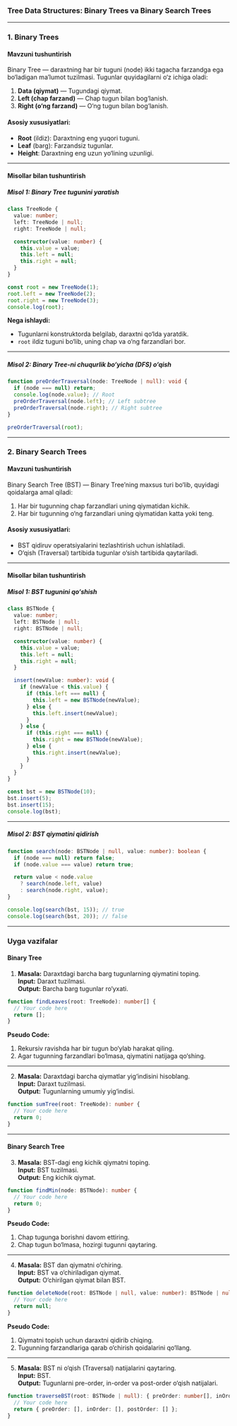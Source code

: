 ### **Tree Data Structures: Binary Trees va Binary Search Trees**

---

### **1. Binary Trees**

#### **Mavzuni tushuntirish**  
Binary Tree — daraxtning har bir tuguni (node) ikki tagacha farzandga ega bo‘ladigan ma’lumot tuzilmasi. Tugunlar quyidagilarni o‘z ichiga oladi:  
1. **Data (qiymat)** — Tugundagi qiymat.  
2. **Left (chap farzand)** — Chap tugun bilan bog‘lanish.  
3. **Right (o‘ng farzand)** — O‘ng tugun bilan bog‘lanish.  

#### **Asosiy xususiyatlari:**  
- **Root** (ildiz): Daraxtning eng yuqori tuguni.  
- **Leaf** (barg): Farzandsiz tugunlar.  
- **Height**: Daraxtning eng uzun yo‘lining uzunligi.  

---

#### **Misollar bilan tushuntirish**

##### **Misol 1: Binary Tree tugunini yaratish**
```typescript
class TreeNode {
  value: number;
  left: TreeNode | null;
  right: TreeNode | null;

  constructor(value: number) {
    this.value = value;
    this.left = null;
    this.right = null;
  }
}

const root = new TreeNode(1);
root.left = new TreeNode(2);
root.right = new TreeNode(3);
console.log(root);
```

**Nega ishlaydi:**  
- Tugunlarni konstruktorda belgilab, daraxtni qo‘lda yaratdik.  
- `root` ildiz tuguni bo‘lib, uning chap va o‘ng farzandlari bor.  

---

##### **Misol 2: Binary Tree-ni chuqurlik bo‘yicha (DFS) o‘qish**
```typescript
function preOrderTraversal(node: TreeNode | null): void {
  if (node === null) return;
  console.log(node.value); // Root
  preOrderTraversal(node.left); // Left subtree
  preOrderTraversal(node.right); // Right subtree
}

preOrderTraversal(root);
```

---

### **2. Binary Search Trees**

#### **Mavzuni tushuntirish**  
Binary Search Tree (BST) — Binary Tree’ning maxsus turi bo‘lib, quyidagi qoidalarga amal qiladi:  
1. Har bir tugunning chap farzandlari uning qiymatidan kichik.  
2. Har bir tugunning o‘ng farzandlari uning qiymatidan katta yoki teng.  

#### **Asosiy xususiyatlari:**  
- BST qidiruv operatsiyalarini tezlashtirish uchun ishlatiladi.  
- O‘qish (Traversal) tartibida tugunlar o‘sish tartibida qaytariladi.  

---

#### **Misollar bilan tushuntirish**

##### **Misol 1: BST tugunini qo‘shish**
```typescript
class BSTNode {
  value: number;
  left: BSTNode | null;
  right: BSTNode | null;

  constructor(value: number) {
    this.value = value;
    this.left = null;
    this.right = null;
  }

  insert(newValue: number): void {
    if (newValue < this.value) {
      if (this.left === null) {
        this.left = new BSTNode(newValue);
      } else {
        this.left.insert(newValue);
      }
    } else {
      if (this.right === null) {
        this.right = new BSTNode(newValue);
      } else {
        this.right.insert(newValue);
      }
    }
  }
}

const bst = new BSTNode(10);
bst.insert(5);
bst.insert(15);
console.log(bst);
```

---

##### **Misol 2: BST qiymatini qidirish**
```typescript
function search(node: BSTNode | null, value: number): boolean {
  if (node === null) return false;
  if (node.value === value) return true;

  return value < node.value
    ? search(node.left, value)
    : search(node.right, value);
}

console.log(search(bst, 15)); // true
console.log(search(bst, 20)); // false
```

---

### **Uyga vazifalar**

#### **Binary Tree**

1. **Masala:** Daraxtdagi barcha barg tugunlarning qiymatini toping.  
**Input:** Daraxt tuzilmasi.  
**Output:** Barcha barg tugunlar ro‘yxati.  

```typescript
function findLeaves(root: TreeNode): number[] {
  // Your code here
  return [];
}
```

**Pseudo Code:**  
1. Rekursiv ravishda har bir tugun bo‘ylab harakat qiling.  
2. Agar tugunning farzandlari bo‘lmasa, qiymatini natijaga qo‘shing.

---

2. **Masala:** Daraxtdagi barcha qiymatlar yig‘indisini hisoblang.  
**Input:** Daraxt tuzilmasi.  
**Output:** Tugunlarning umumiy yig‘indisi.  

```typescript
function sumTree(root: TreeNode): number {
  // Your code here
  return 0;
}
```

---

#### **Binary Search Tree**

3. **Masala:** BST-dagi eng kichik qiymatni toping.  
**Input:** BST tuzilmasi.  
**Output:** Eng kichik qiymat.  

```typescript
function findMin(node: BSTNode): number {
  // Your code here
  return 0;
}
```

**Pseudo Code:**  
1. Chap tugunga borishni davom ettiring.  
2. Chap tugun bo‘lmasa, hozirgi tugunni qaytaring.  

---

4. **Masala:** BST dan qiymatni o‘chiring.  
**Input:** BST va o‘chiriladigan qiymat.  
**Output:** O‘chirilgan qiymat bilan BST.  

```typescript
function deleteNode(root: BSTNode | null, value: number): BSTNode | null {
  // Your code here
  return null;
}
```

**Pseudo Code:**  
1. Qiymatni topish uchun daraxtni qidirib chiqing.  
2. Tugunning farzandlariga qarab o‘chirish qoidalarini qo‘llang.  

---

5. **Masala:** BST ni o‘qish (Traversal) natijalarini qaytaring.  
**Input:** BST.  
**Output:** Tugunlarni pre-order, in-order va post-order o‘qish natijalari.  

```typescript
function traverseBST(root: BSTNode | null): { preOrder: number[], inOrder: number[], postOrder: number[] } {
  // Your code here
  return { preOrder: [], inOrder: [], postOrder: [] };
}
```